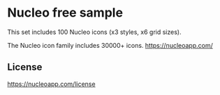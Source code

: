# Nucleo free sample
This set includes 100 Nucleo icons (x3 styles, x6 grid sizes). 

The Nucleo icon family includes 30000+ icons.
https://nucleoapp.com/


## License
https://nucleoapp.com/license